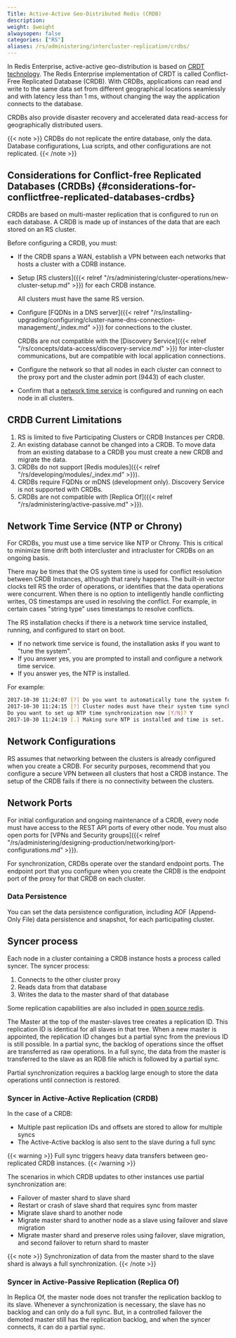 ```yaml
---
Title: Active-Active Geo-Distributed Redis (CRDB)
description:
weight: $weight
alwaysopen: false
categories: ["RS"]
aliases: /rs/administering/intercluster-replication/crdbs/
---
```

In Redis Enterprise, active-active geo-distribution is based on [CRDT technology](https://en.wikipedia.org/wiki/Conflict-free_replicated_data_type).
The Redis Enterprise implementation of CRDT is called Conflict-Free Replicated Database (CRDB).
With CRDBs, applications can read and write to the same data set from different geographical locations seamlessly and with latency less than 1 ms,
without changing the way the application connects to the database.

CRDBs also provide disaster recovery and accelerated data read-access for geographically distributed users.

{{< note >}}
CRDBs do not replicate the entire database, only the data.
Database configurations, Lua scripts, and other configurations are not replicated.
{{< /note >}}

## Considerations for Conflict-free Replicated Databases (CRDBs) {#considerations-for-conflictfree-replicated-databases-crdbs}

CRDBs are based on multi-master replication that is configured to run on each database.
A CRDB is made up of instances of the data that are each stored on an RS cluster.

Before configuring a CRDB, you must:

- If the CRDB spans a WAN, establish a VPN between each networks that hosts a cluster with a CDRB instance.
- Setup [RS clusters]({{< relref "/rs/administering/cluster-operations/new-cluster-setup.md" >}}) for each CRDB instance.

    All clusters must have the same RS version.
- Configure [FQDNs in a DNS server]({{< relref "/rs/installing-upgrading/configuring/cluster-name-dns-connection-management/_index.md" >}}) for connections to the cluster.

    CRDBs are not compatible with the [Discovery Service]({{< relref "/rs/concepts/data-access/discovery-service.md" >}}) for inter-cluster communications,
    but are compatible with local application connections.
- Configure the network so that all nodes in each cluster can connect to the proxy port and the cluster admin port (9443) of each cluster.
- Confirm that a [network time service](#network-time-service-ntp-or-chrony) is configured and running on each node in all clusters.

## CRDB Current Limitations

1. RS is limited to five Participating Clusters or CRDB Instances per CRDB.
1. An existing database cannot be changed into a CRDB. To move data from an existing database to a CRDB you must create a new CRDB and migrate the data.
1. CRDBs do not support [Redis modules]({{< relref "/rs/developing/modules/_index.md" >}}).
1. CRDBs require FQDNs or mDNS (development only). Discovery Service is not supported with CRDBs.
1. CRDBs are not compatible with [Replica Of]({{< relref "/rs/administering/active-passive.md" >}}).

## Network Time Service (NTP or Chrony)

For CRDBs, you must use a time service like NTP or Chrony.
This is critical to minimize time drift both intercluster and intracluster for CRDBs on an ongoing basis.

There may be times that the OS system time is used for conflict resolution between CRDB Instances, although that rarely happens.
The built-in vector clocks tell RS the order of operations, or identifies that the data operations were concurrent.
When there is no option to intelligently handle conflicting writes, OS timestamps are used in resolving the conflict.
For example, in certain cases "string type" uses timestamps to resolve conflicts.

The RS installation checks if there is a network time service installed, running, and configured to start on boot.

- If no network time service is found, the installation asks if you want to "tune the system".
- If you answer yes, you are prompted to install and configure a network time service.
- If you answer yes, the NTP is installed.

For example:

```sh
2017-10-30 11:24:07 [?] Do you want to automatically tune the system for best performance [Y/N]? Y
2017-10-30 11:24:15 [?] Cluster nodes must have their system time synchronized.
Do you want to set up NTP time synchronization now [Y/N]? Y
2017-10-30 11:24:19 [.] Making sure NTP is installed and time is set.
```

## Network Configurations

RS assumes that networking between the clusters is already configured when you create a CRDB.
For security purposes, recommend that you configure a secure VPN between all clusters that host a CRDB instance.
The setup of the CRDB fails if there is no connectivity between the clusters.

## Network Ports

For initial configuration and ongoing maintenance of a CRDB, every node must have access to the REST API ports of every other node.
You must also open ports for [VPNs and Security groups]({{< relref "/rs/administering/designing-production/networking/port-configurations.md" >}}).

For synchronization, CRDBs operate over the standard endpoint ports.
The endpoint port that you configure when you create the CRDB is the endpoint port of the proxy for that CRDB on each cluster.

### Data Persistence

You can set the data persistence configuration, including AOF (Append-Only File) data persistence and snapshot,
for each participating cluster.

## Syncer process

Each node in a cluster containing a CRDB instance hosts a process called syncer.
The syncer process:

1. Connects to the other cluster proxy
1. Reads data from that database
1. Writes the data to the master shard of that database

Some replication capabilities are also included in [open source redis](https://redis.io/topics/replication).

The Master at the top of the master-slaves tree creates a replication ID.
This replication ID is identical for all slaves in that tree.
When a new master is appointed, the replication ID changes but a partial sync from the previous ID is still possible.
In a partial sync, the backlog of operations since the offset are transferred as raw operations.
In a full sync, the data from the master is transferred to the slave as an RDB file which is followed by a partial sync.

Partial synchronization requires a backlog large enough to store the data operations until connection is restored.

### Syncer in Active-Active Replication (CRDB)

In the case of a CRDB:

- Multiple past replication IDs and offsets are stored to allow for multiple syncs
- The Active-Active backlog is also sent to the slave during a full sync

{{< warning >}}
Full sync triggers heavy data transfers between geo-replicated CRDB instances.
{{< /warning >}}

The scenarios in which CRDB updates to other instances use partial synchronization are:

- Failover of master shard to slave shard
- Restart or crash of slave shard that requires sync from master
- Migrate slave shard to another node
- Migrate master shard to another node as a slave using failover and slave migration
- Migrate master shard and preserve roles using failover, slave migration, and second failover to return shard to master

{{< note >}}
Synchronization of data from the master shard to the slave shard is always a full synchronization.
{{< /note >}}

### Syncer in Active-Passive Replication (Replica Of)

In Replica Of, the master node does not transfer the replication backlog to its slave.
Whenever a synchronization is necessary, the slave has no backlog and can only do a full sync.
But, in a controlled failover the demoted master still has the replication backlog, and when the syncer connects, it can do a partial sync.
